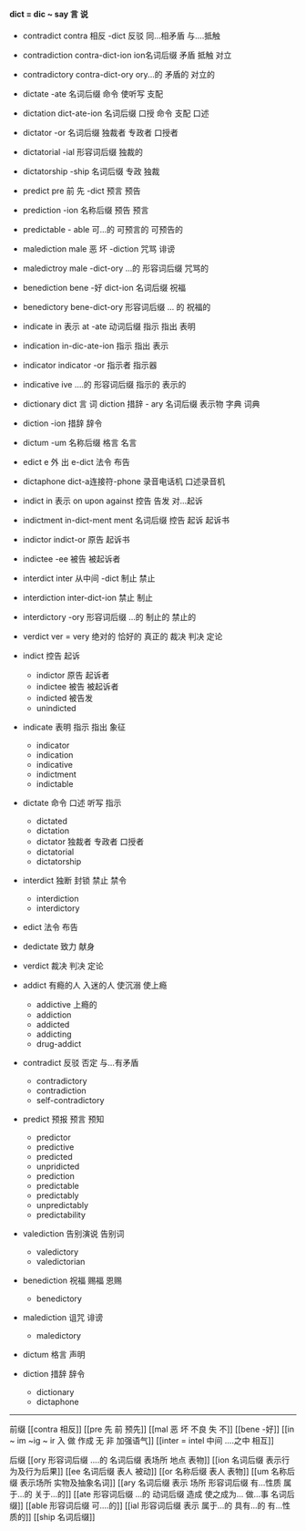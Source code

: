 #### dict = dic ~ say 言 说

- contradict  contra  相反 -dict 反驳 同...相矛盾 与....抵触
- contradiction contra-dict-ion ion名词后缀 矛盾 抵触 对立
- contradictory contra-dict-ory ory...的  矛盾的 对立的
- dictate -ate 名词后缀 命令 使听写  支配
- dictation dict-ate-ion 名词后缀  口授 命令 支配 口述
- dictator -or 名词后缀 独裁者 专政者 口授者
- dictatorial -ial 形容词后缀 独裁的 
- dictatorship -ship 名词后缀 专政 独裁
- predict pre 前 先 -dict 预言  预告
- prediction -ion 名称后缀 预告 预言
- predictable - able 可...的 可预言的 可预告的
- malediction male 恶 坏 -diction 咒骂 诽谤
- maledictroy male -dict-ory ...的 形容词后缀 咒骂的
- benediction bene -好 dict-ion 名词后缀 祝福
- benedictory bene-dict-ory  形容词后缀  ... 的  祝福的
- indicate in 表示 at -ate 动词后缀  指示 指出 表明
- indication in-dic-ate-ion 指示 指出 表示
- indicator indicator -or 指示者 指示器
- indicative ive ....的 形容词后缀 指示的 表示的
- dictionary  dict 言 词 diction  措辞  - ary 名词后缀 表示物  字典 词典
- diction -ion  措辞 辞令
- dictum  -um 名称后缀 格言 名言
- edict e 外 出  e-dict  法令 布告
- dictaphone dict-a连接符-phone  录音电话机 口述录音机
- indict in 表示 on upon against 控告 告发 对...起诉
- indictment in-dict-ment ment 名词后缀  控告 起诉 起诉书
- indictor indict-or 原告 起诉书
- indictee -ee 被告 被起诉者
- interdict inter 从中间 -dict  制止 禁止
- interdiction inter-dict-ion 禁止 制止
- interdictory -ory 形容词后缀 ...的 制止的 禁止的
- verdict ver = very 绝对的  恰好的 真正的  裁决 判决 定论

- indict 控告 起诉
	- indictor  原告 起诉者
	- indictee 被告  被起诉者
	- indicted 被告发
	- unindicted
- indicate  表明 指示  指出 象征
	- indicator
	- indication
	- indicative
	- indictment
	- indictable
- dictate 命令 口述  听写 指示
	- dictated
	- dictation
	- dictator  独裁者 专政者 口授者
	- dictatorial
	- dictatorship
- interdict 独断 封锁 禁止 禁令
	- interdiction
	-  interdictory
- edict 法令 布告
- dedictate  致力 献身 
- verdict 裁决 判决  定论
- addict 有瘾的人 入迷的人 使沉溺 使上瘾
	- addictive 上瘾的
	- addiction
	- addicted
	- addicting
	- drug-addict
- contradict 反驳 否定 与...有矛盾
	- contradictory
	- contradiction
	- self-contradictory
- predict 预报 预言 预知
	- predictor
	- predictive
	- predicted
	- unpridicted
	- prediction
	- predictable
	- predictably
	- unpredictably
	- predictability
- valediction 告别演说  告别词
	- valedictory
	- valedictorian 
- benediction 祝福 赐福 恩赐
	- benedictory
- malediction 诅咒 诽谤
	- maledictory 
- dictum 格言 声明
- diction 措辞 辞令
	- dictionary
	- dictaphone

---
前缀
[[contra  相反]]
[[pre  先 前 预先]]
[[mal  恶 坏 不良 失 不]]
[[bene -好]]
[[in  ~ im ~ig ~ ir 入 做 作成  无 非 加强语气]]
[[inter = intel 中间 ....之中 相互]]

后缀
[[ory 形容词后缀 ....的 名词后缀 表场所 地点 表物]]
[[ion  名词后缀 表示行为及行为后果]]
[[ee 名词后缀 表人 被动]]
[[or 名称后缀 表人 表物]]
[[um 名称后缀 表示场所 实物及抽象名词]]
[[ary 名词后缀 表示 场所  形容词后缀 有...性质 属于...的 关于...的]]
[[ate 形容词后缀  ...的 动词后缀 造成 使之成为... 做...事 名词后缀]]
[[able  形容词后缀 可....的]]
[[ial 形容词后缀 表示 属于...的 具有...的 有...性质的]]
[[ship 名词后缀]]


